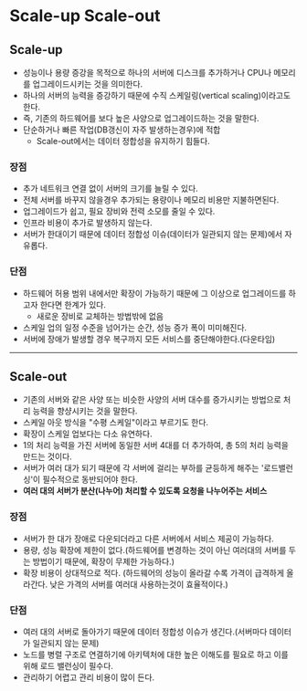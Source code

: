 # Scale-up Scale-out

## Scale-up
- 성능이나 용량 증강을 목적으로 하나의 서버에 디스크를 추가하거나 CPU나 메모리를 업그레이드시키는 것을 의미한다.
- 하나의 서버의 능력을 증강하기 때문에 수직 스케일링(vertical scaling)이라고도 한다.
- 즉, 기존의 하드웨어를 보다 높은 사양으로 업그레이드하는 것을 말한다.
- 단순하거나 빠른 작업(DB갱신이 자주 발생하는경우)에 적합
  - Scale-out에서는 데이터 정합성을 유지하기 힘들다.

### 장점
- 추가 네트워크 연결 없이 서버의 크기를 늘릴 수 있다.
- 전체 서버를 바꾸지 않을경우 추가되는 용량이나 메모리 비용만 지불하면된다.
- 업그레이드가 쉽고, 필요 장비와 전력 소모를 줄일 수 있다.
- 인프라 비용이 추가로 발생하지 않는다.
- 서버가 한대이기 때문에 데이터 정합성 이슈(데이터가 일관되지 않는 문제)에서 자유롭다.

### 단점
- 하드웨어 허용 범위 내에서만 확장이 가능하기 때문에 그 이상으로 업그레이드를 하고자 한다면 한계가 있다.
  - 새로운 장비로 교체하는 방법밖에 없음
- 스케일 업의 일정 수준을 넘어가는 순간, 성능 증가 폭이 미미해진다.
- 서버에 장애가 발생할 경우 복구까지 모든 서비스를 중단해야한다.(다운타임)

----

## Scale-out
- 기존의 서버와 같은 사양 또는 비슷한 사양의 서버 대수를 증가시키는 방법으로 처리 능력을 향샹시키는 것을 말한다. 
- 스케일 아웃 방식을 "수평 스케일"이라고 부르기도 한다.
- 확장이 스케일 업보다는 다소 유연하다.
- 1의 처리 능력을 가진 서버에 동일한 서버 4대를 더 추가하여, 총 5의 처리 능력을 만드는 것이다. 
- 서버가 여러 대가 되기 때문에 각 서버에 걸리는 부하를 균등하게 해주는 '로드밸런싱'이 필수적으로 동반되어야 한다.
- **여러 대의 서버가 분산(나누어) 처리할 수 있도록 요청을 나누어주는 서비스**

### 장점
- 서버가 한 대가 장애로 다운되더라고 다른 서버에서 서비스 제공이 가능하다.
- 용량, 성능 확장에 제한이 없다.(하드웨어를 변경하는 것이 아닌 여러대의 서버를 두는 방법이기 때문에, 확장이 무제한 가능하다.)
- 확장 비용이 상대적으로 적다. (하드웨어의 성능이 올라갈 수록 가격이 급격하게 올라간다. 낮은 가격의 서버를 여러대 사용하는것이 효율적이다.)

### 단점
- 여러 대의 서버로 돌아가기 때문에 데이터 정합성 이슈가 생긴다.(서버마다 데이터가 일관되지 않는 문제)
- 노드를 병렬 구조로 연결하기에 아키텍처에 대한 높은 이해도를 필요로 하고 이를 위해 로드 밸런싱이 필수다.
- 관리하기 어렵고 관리 비용이 많이 든다.
